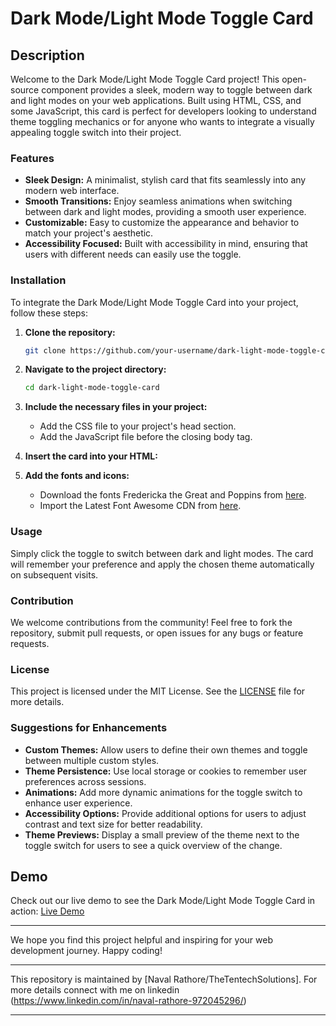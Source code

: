 # Dark Mode/Light Mode Toggle Card

## Description
Welcome to the Dark Mode/Light Mode Toggle Card project! This open-source component provides a sleek, modern way to toggle between dark and light modes on your web applications. Built using HTML, CSS, and some JavaScript, this card is perfect for developers looking to understand theme toggling mechanics or for anyone who wants to integrate a visually appealing toggle switch into their project. 

### Features
- **Sleek Design:** A minimalist, stylish card that fits seamlessly into any modern web interface.
- **Smooth Transitions:** Enjoy seamless animations when switching between dark and light modes, providing a smooth user experience.
- **Customizable:** Easy to customize the appearance and behavior to match your project's aesthetic.
- **Accessibility Focused:** Built with accessibility in mind, ensuring that users with different needs can easily use the toggle.

### Installation
To integrate the Dark Mode/Light Mode Toggle Card into your project, follow these steps:

1. **Clone the repository:**
   ```bash
   git clone https://github.com/your-username/dark-light-mode-toggle-card.git
   ```
2. **Navigate to the project directory:**
   ```bash
   cd dark-light-mode-toggle-card
   ```
3. **Include the necessary files in your project:**
   - Add the CSS file to your project's head section.
   - Add the JavaScript file before the closing body tag.

4. **Insert the card into your HTML:**
   

5. **Add the fonts and icons:**
   - Download the fonts Fredericka the Great and Poppins from [here]([Link](https://fonts.google.com/)).
   - Import the Latest Font Awesome CDN from [here]([Link](https://cdnjs.com/libraries/font-awesome)).

### Usage
Simply click the toggle to switch between dark and light modes. The card will remember your preference and apply the chosen theme automatically on subsequent visits.

### Contribution
We welcome contributions from the community! Feel free to fork the repository, submit pull requests, or open issues for any bugs or feature requests.

### License
This project is licensed under the MIT License. See the [LICENSE](LICENSE) file for more details.

### Suggestions for Enhancements
- **Custom Themes:** Allow users to define their own themes and toggle between multiple custom styles.
- **Theme Persistence:** Use local storage or cookies to remember user preferences across sessions.
- **Animations:** Add more dynamic animations for the toggle switch to enhance user experience.
- **Accessibility Options:** Provide additional options for users to adjust contrast and text size for better readability.
- **Theme Previews:** Display a small preview of the theme next to the toggle switch for users to see a quick overview of the change.

## Demo
Check out our live demo to see the Dark Mode/Light Mode Toggle Card in action: [Live Demo](https://your-demo-link.com)

---

We hope you find this project helpful and inspiring for your web development journey. Happy coding!

---

This repository is maintained by [Naval Rathore/TheTentechSolutions]. For more details connect with me on linkedin (https://www.linkedin.com/in/naval-rathore-972045296/)

---
